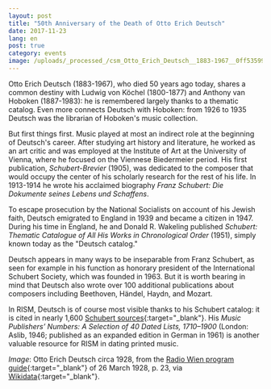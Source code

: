 ```yaml
---
layout: post
title: "50th Anniversary of the Death of Otto Erich Deutsch"
date: 2017-11-23
lang: en
post: true
category: events
image: /uploads/_processed_/csm_Otto_Erich_Deutsch__1883-1967__0ff5359987.jpg
---
```



Otto Erich Deutsch (1883-1967), who died 50 years ago today, shares a common destiny with Ludwig von Köchel (1800-1877) and Anthony van Hoboken (1887-1983): he is remembered largely thanks to a thematic catalog. Even more connects Deutsch with Hoboken: from 1926 to 1935 Deutsch was the librarian of Hoboken's music collection.

But first things first. Music played at most an indirect role at the beginning of Deutsch's career. After studying art history and literature, he worked as an art critic and was employed at the Institute of Art at the University of Vienna, where he focused on the Viennese Biedermeier period. His first publication, _Schubert-Brevier_ (1905), was dedicated to the composer that would occupy the center of his scholarly research for the rest of his life. In 1913-1914 he wrote his acclaimed biography _Franz Schubert: Die Dokumente seines Lebens und Schaffens_.

To escape prosecution by the National Socialists on account of his Jewish faith, Deutsch emigrated to England in 1939 and became a citizen in 1947. During his time in England, he and Donald R. Wakeling published _Schubert: Thematic Catalogue of All His Works in Chronological Order_ (1951), simply known today as the "Deutsch catalog."

Deutsch appears in many ways to be inseparable from Franz Schubert, as seen for example in his function as honorary president of the International Schubert Society, which was founded in 1963. But it is worth bearing in mind that Deutsch also wrote over 100 additional publications about composers including Beethoven, Händel, Haydn, and Mozart.

In RISM, Deutsch is of course most visible thanks to his Schubert catalog: it is cited in nearly 1,600 [Schubert sources](https://opac.rism.info/search?View=rism&author=118610961&Language=en){:target="_blank"}. His _Music Publishers’ Numbers: A Selection of 40 Dated Lists, 1710–1900_ (London: Aslib, 1946; published as an expanded edition in German in 1961) is another valuable resource for RISM in dating printed music.

_Image_: Otto Erich Deutsch circa 1928, from the [Radio Wien program guide](http://anno.onb.ac.at/cgi-content/anno?aid=raw&datum=19280326&seite=23&zoom=33){:target="_blank"} of 26 March 1928, p. 23, via [Wikidata](https://commons.wikimedia.org/wiki/File:Otto_Erich_Deutsch_(1883%E2%80%931967).jpg){:target="_blank"}.

<script type="text/javascript">var switchTo5x=true;</script><script type="text/javascript" src="http://w.sharethis.com/button/buttons.js"></script><script type="text/javascript">stLight.options({publisher: "9b601438-1ce1-49d8-bfd7-9cff5df54c17", doNotHash: false, doNotCopy: false, hashAddressBar: false});</script>